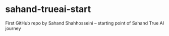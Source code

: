 # sahand-trueai-start
First GitHub repo by Sahand Shahhosseini – starting point of Sahand True AI journey
